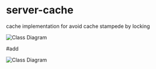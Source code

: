 # server-cache
cache implementation for avoid cache stampede by locking

![Class Diagram](http://www.plantuml.com/plantuml/proxy?src=https://github.com/Maznna/server-cache/blob/main/sample.puml)

#add

![Class Diagram](http://www.plantuml.com/plantuml/proxy?src=https://raw.githubusercontent.com/Maznna/server-cache/blob/main/sample.puml)
